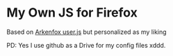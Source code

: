 # My Own JS for Firefox
 Based on [Arkenfox user.js](https://github.com/arkenfox/user.js/) but personalized as my liking

 PD: Yes I use github as a Drive for my config files xddd.